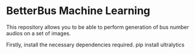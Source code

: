 # BetterBus Machine Learning
This repository allows you to be able to perform generation of bus number audios on a set of images.

Firstly, install the necessary dependencies required.
  pip install ultralytics
